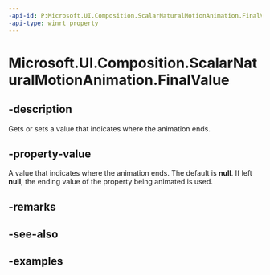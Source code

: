 ```yaml
---
-api-id: P:Microsoft.UI.Composition.ScalarNaturalMotionAnimation.FinalValue
-api-type: winrt property
---
```


<!-- Property syntax.
public IReference<float> FinalValue { get;  set; }
-->

# Microsoft.UI.Composition.ScalarNaturalMotionAnimation.FinalValue

## -description

Gets or sets a value that indicates where the animation ends.

## -property-value

A value that indicates where the animation ends. The default is **null**. If left **null**, the ending value of the property being animated is used.

## -remarks

## -see-also

## -examples

